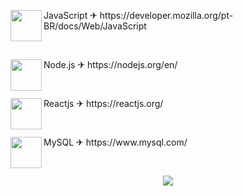 <p><img src="https://github.com/adennyfernandesphp/imagens/blob/master/Logo/javascript.png" width="50" height="50" align="left">
JavaScript ✈ https://developer.mozilla.org/pt-BR/docs/Web/JavaScript</p><br>

<p><img src="https://github.com/adennyfernandesphp/imagens/blob/master/Logo/nodejs.png" width="50" height="50" align="left">
Node.js ✈ https://nodejs.org/en/</p><br>

<p><img src="https://github.com/adennyfernandesphp/imagens/blob/master/Logo/reactjs.png" width="50" height="50" align="left">
Reactjs ✈ https://reactjs.org/</p><br>

<p><img src="https://github.com/adennyfernandesphp/imagens/blob/master/Logo/mysql.png" width="50" height="50" align="left">
MySQL ✈ https://www.mysql.com/</p><br>




<p align="center"><img src="https://github.com/adennyfernandesphp/imagens/blob/master/homem%20letra.gif"/></p>



